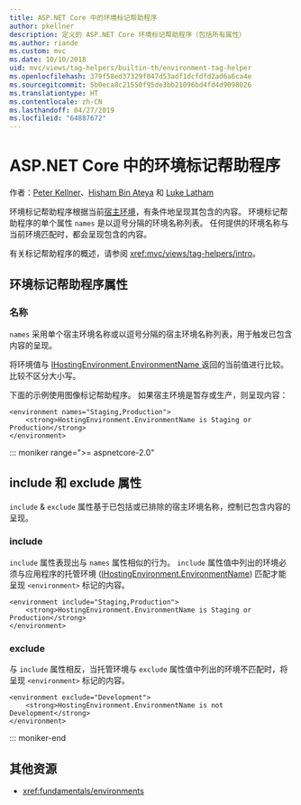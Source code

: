 ```yaml
---
title: ASP.NET Core 中的环境标记帮助程序
author: pkellner
description: 定义的 ASP.NET Core 环境标记帮助程序（包括所有属性）
ms.author: riande
ms.custom: mvc
ms.date: 10/10/2018
uid: mvc/views/tag-helpers/builtin-th/environment-tag-helper
ms.openlocfilehash: 379f58ed37329f047d53adf1dcfdfd2ad6a6ca4e
ms.sourcegitcommit: 5b0eca8c21550f95de3bb21096bd4fd4d9098026
ms.translationtype: HT
ms.contentlocale: zh-CN
ms.lasthandoff: 04/27/2019
ms.locfileid: "64887672"
---
```

# <a name="environment-tag-helper-in-aspnet-core"></a>ASP.NET Core 中的环境标记帮助程序

作者：[Peter Kellner](http://peterkellner.net)、[Hisham Bin Ateya](https://twitter.com/hishambinateya) 和 [Luke Latham](https://github.com/guardrex)

环境标记帮助程序根据当前[宿主环境](xref:fundamentals/environments)，有条件地呈现其包含的内容。 环境标记帮助程序的单个属性 `names` 是以逗号分隔的环境名称列表。 任何提供的环境名称与当前环境匹配时，都会呈现包含的内容。

有关标记帮助程序的概述，请参阅 <xref:mvc/views/tag-helpers/intro>。

## <a name="environment-tag-helper-attributes"></a>环境标记帮助程序属性

### <a name="names"></a>名称

`names` 采用单个宿主环境名称或以逗号分隔的宿主环境名称列表，用于触发已包含内容的呈现。

将环境值与 [ IHostingEnvironment.EnvironmentName ](xref:Microsoft.AspNetCore.Hosting.IHostingEnvironment.EnvironmentName*) 返回的当前值进行比较。 比较不区分大小写。

下面的示例使用图像标记帮助程序。 如果宿主环境是暂存或生产，则呈现内容：

```cshtml
<environment names="Staging,Production">
    <strong>HostingEnvironment.EnvironmentName is Staging or Production</strong>
</environment>
```

::: moniker range=">= aspnetcore-2.0"

## <a name="include-and-exclude-attributes"></a>include 和 exclude 属性

`include` & `exclude` 属性基于已包括或已排除的宿主环境名称，控制已包含内容的呈现。

### <a name="include"></a>include

`include` 属性表现出与 `names` 属性相似的行为。 `include` 属性值中列出的环境必须与应用程序的托管环境 ([IHostingEnvironment.EnvironmentName](xref:Microsoft.AspNetCore.Hosting.IHostingEnvironment.EnvironmentName*)) 匹配才能呈现 `<environment>` 标记的内容。

```cshtml
<environment include="Staging,Production">
    <strong>HostingEnvironment.EnvironmentName is Staging or Production</strong>
</environment>
```

### <a name="exclude"></a>exclude

与 `include` 属性相反，当托管环境与 `exclude` 属性值中列出的环境不匹配时，将呈现 `<environment>` 标记的内容。

```cshtml
<environment exclude="Development">
    <strong>HostingEnvironment.EnvironmentName is not Development</strong>
</environment>
```

::: moniker-end

## <a name="additional-resources"></a>其他资源

* <xref:fundamentals/environments>
